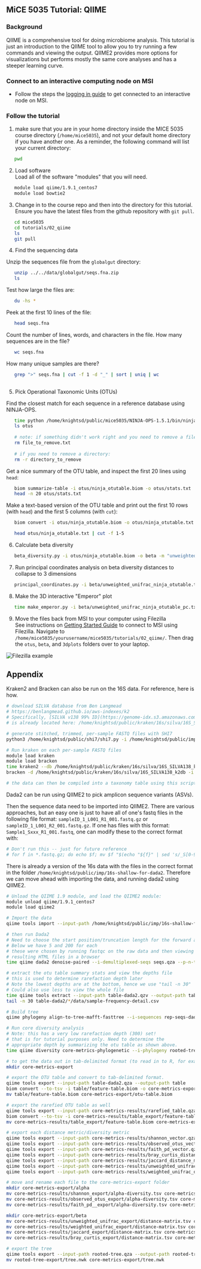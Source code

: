 ## MiCE 5035 Tutorial: QIIME

### Background
QIIME is a comprehensive tool for doing microbiome analysis. This tutorial is just an introduction
to the QIIME tool to allow you to try running a few commands and viewing the output. QIIME2 provides 
more options for visualizations but performs mostly the same core analyses and has a steeper learning curve.

### Connect to an interactive computing node on MSI
- Follow the steps the [logging in guide](../../logging_in.md) to get connected to an interactive node on MSI.

### Follow the tutorial
1. make sure that you are in your home directory inside the MICE 5035 course directory (`/home/mice5035`), and not your default home directory if you have another one. As a reminder, the following command will list your current directory:
 ```bash
    pwd
 ```

2. Load software  
 Load all of the software "modules" that you will need.
 ```bash
    module load qiime/1.9.1_centos7
    module load bowtie2
 ```
 
3. Change in to the course repo and then into the directory for this tutorial. Ensure you have the latest files from the github repository with `git pull`.
 ```bash
    cd mice5035
    cd tutorials/02_qiime
    ls
    git pull
 ```

4. Find the sequencing data

Unzip the sequences file from the `globalgut` directory:
 ```bash
    unzip ../../data/globalgut/seqs.fna.zip
    ls
 ```

 Test how large the files are:
 ```bash
    du -hs *
 ```

 Peek at the first 10 lines of the file:
 ```bash
    head seqs.fna
 ```

 Count the number of lines, words, and characters in the file. How many sequences are in the file?
 ```bash
    wc seqs.fna
 ```

 How many unique samples are there?
 ```bash
    grep ">" seqs.fna | cut -f 1 -d "_" | sort | uniq | wc
    
 ```



5. Pick Operational Taxonomic Units (OTUs)  

 Find the closest match for each sequence in a reference database using NINJA-OPS.


 ```bash
    time python /home/knightsd/public/mice5035/NINJA-OPS-1.5.1/bin/ninja.py -i seqs.fna -o otus -p 4 -z -m normal
    ls otus
    
    # note: if something didn't work right and you need to remove a file, use "rm"
    rm file_to_remove.txt
    
    # if you need to remove a directory:
    rm -r directory_to_remove
 ```
 
 Get a nice summary of the OTU table, and inspect the first 20 lines using `head`:
 ```bash
    biom summarize-table -i otus/ninja_otutable.biom -o otus/stats.txt
    head -n 20 otus/stats.txt
 ```

 Make a text-based version of the OTU table and print out the first 10 rows (with `head`) and the first 5 columns (with `cut`):
 ```bash
    biom convert -i otus/ninja_otutable.biom -o otus/ninja_otutable.txt --to-tsv

    head otus/ninja_otutable.txt | cut -f 1-5
 ```
 
6. Calculate beta diversity

 ```bash
    beta_diversity.py -i otus/ninja_otutable.biom -o beta -m "unweighted_unifrac,weighted_unifrac,bray_curtis" -t /home/knightsd/public/mice5035/databases/97_otus.tree
 ```

7. Run principal coordinates analysis on beta diversity distances to collapse to 3 dimensions

 ```bash
    principal_coordinates.py -i beta/unweighted_unifrac_ninja_otutable.txt -o beta/unweighted_unifrac_ninja_otutable_pc.txt
 ```

8. Make the 3D interactive "Emperor" plot

 ```bash
    time make_emperor.py -i beta/unweighted_unifrac_ninja_otutable_pc.txt -m ../../data/globalgut/map.txt -o 3dplots
 ```

9. Move the files back from MSI to your computer using Filezilla  
 See instructions on [Getting Started Guide](../../README.md) to connect to MSI using Filezilla. Navigate to `/home/mice5035/yourusername/mice5035/tutorials/02_qiime/`. Then drag the `otus`, `beta`, and `3dplots` folders over to your laptop.
 
 ![Filezilla example](https://raw.githubusercontent.com/danknights/mice5992-2017/master/supporting_files/qiime_tutorial_FTP_screenshot.png "Filezilla example")


 ## Appendix
 
Kraken2 and Bracken can also be run on the 16S data. For reference, here is how.
```bash
# download SILVA database from Ben Langmead
# https://benlangmead.github.io/aws-indexes/k2
# Specifically, [SILVA v138 99% ID](https://genome-idx.s3.amazonaws.com/kraken/16S_Silva138_20200326.tgz)
# is already located here: /home/knightsd/public/kraken/16s/silva/16S_SILVA138_k2db

# generate stitched, trimmed, per-sample FASTQ files with SHI7
python3 /home/knightsd/public/shi7/shi7.py -i /home/knightsd/public/imp-16s-shallow/ -o 16s-output-fastq-sep --convert_fasta False --combine_fasta False

# Run kraken on each per-sample FASTQ files
module load kraken
module load bracken
time kraken2 --db /home/knightsd/public/kraken/16s/silva/16S_SILVA138_k2db --threads 4 --report kraken/CS.126.kreport2 CS.126.fa.fq > kraken/CS.126.kraken2
bracken -d /home/knightsd/public/kraken/16s/silva/16S_SILVA138_k2db -i kraken/CS.126.kreport2 -o bracken/CS.126.bracken -w bracken/CS.126.bracken.kreport2 -r 250 -l G

# the data can then be compiled into a taxonomy table using this script: https://github.com/sipost1/kraken2OTUtable/blob/main/kraken2otu.py
```

Dada2 can be run using QIIME2 to pick amplicon sequence variants (ASVs).

Then the sequence data need to be imported into QIIME2. There are various approaches, but an easy one is just to have all of one's fastq files in the following file format: `sampleID_1_L001_R1_001.fastq.gz` or `sampleID_1_L001_R2_001.fastq.gz`. If one has files with this format: `Sample1_Sxxx_R1_001.fastq`, one can modify these to the correct format with:
```bash
# Don't run this -- just for future reference
# for f in *.fastq.gz; do echo $f; mv $f "$(echo "${f}" | sed 's/_S[0-9][0-9]*_R\([1-2]\)/_1_L001_R\1/')"; done
```

There is already a version of the 16s data with the files in the correct format in the folder `/home/knightsd/public/imp/16s-shallow-for-dada2`. Therefore we can move ahead with importing the data, and running dada2 using QIIME2.

```bash
# Unload the QIIME 1.9 module, and load the QIIME2 module:
module unload qiime/1.9.1_centos7
module load qiime2

# Import the data
qiime tools import --input-path /home/knightsd/public/imp/16s-shallow-for-dada22/  --output-path seqs.qza --type 'SampleData[PairedEndSequencesWithQuality]' --input-format CasavaOneEightSingleLanePerSampleDirFmt

# then run Dada2
# Need to choose the start position/truncation length for the forward and reverse reads
# Below we have 5 and 200 for each
# these were chosen by running fastqc on the raw data and then viewing the
# resulting HTML files in a browser
time qiime dada2 denoise-paired --i-demultiplexed-seqs seqs.qza --p-n-threads 0 --p-trim-left-f 5 --p-trim-left-r 5 --p-trunc-len-f 200 --p-trunc-len-r 200 --o-representative-sequences rep-seqs-dada2.qza --o-table table-dada2.qza --o-denoising-stats stats-dada2.qza

# extract the otu table summary stats and view the depths file
# this is used to determine rarefaction depth later
# Note the lowest depths are at the bottom, hence we use "tail -n 30"
# Could also use less to view the whole file
time qiime tools extract --input-path table-dada2.qzv --output-path table-dada2
tail -n 30 table-dada2/*/data/sample-frequency-detail.csv

# Build tree
qiime phylogeny align-to-tree-mafft-fasttree --i-sequences rep-seqs-dada2.qza --o-alignment aligned-rep-seqs.qza --o-masked-alignment masked-aligned-rep-seqs.qza --o-tree unrooted-tree.qza --o-rooted-tree rooted-tree.qza --output-dir tree

# Run core diversity analysis
# Note: this has a very low rarefaction depth (300) set!
# that is for tutorial purposes only. Need to determine the
# appropriate depth by summarizing the otu table as shown above.
time qiime diversity core-metrics-phylogenetic --i-phylogeny rooted-tree.qza --i-table table-dada2.qza --p-sampling-depth 300 --m-metadata-file map.txt --output-dir core-metrics-results

# to get the data out in tab-delimited format (to read in to R, for example):
mkdir core-metrics-export

# export the OTU table and convert to tab-delimited format.
qiime tools export --input-path table-dada2.qza --output-path table
biom convert --to-tsv -i table/feature-table.biom -o core-metrics-export/otu-table.tsv
mv table/feature-table.biom core-metrics-export/otu-table.biom

# export the rarefied OTU table as well
qiime tools export --input-path core-metrics-results/rarefied_table.qza --output-path core-metrics-results/table_export
biom convert --to-tsv -i core-metrics-results/table_export/feature-table.biom -o core-metrics-export/otu-table-rarefied.tsv
mv core-metrics-results/table_export/feature-table.biom core-metrics-export/otu-table-rarefied.biom

# export each distance metric/diversity metric
qiime tools export --input-path core-metrics-results/shannon_vector.qza --output-path core-metrics-results/shannon_export
qiime tools export --input-path core-metrics-results/observed_otus_vector.qza --output-path core-metrics-results/observed_otus_export
qiime tools export --input-path core-metrics-results/faith_pd_vector.qza --output-path core-metrics-results/faith_pd__export
qiime tools export --input-path core-metrics-results/bray_curtis_distance_matrix.qza --output-path core-metrics-results/bray_curtis_export
qiime tools export --input-path core-metrics-results/jaccard_distance_matrix.qza --output-path core-metrics-results/jaccard_export
qiime tools export --input-path core-metrics-results/unweighted_unifrac_distance_matrix.qza --output-path core-metrics-results/unweighted_unifrac_export
qiime tools export --input-path core-metrics-results/weighted_unifrac_distance_matrix.qza --output-path core-metrics-results/weighted_unifrac_export

# move and rename each file to the core-metrics-export folder
mkdir core-metrics-export/alpha
mv core-metrics-results/shannon_export/alpha-diversity.tsv core-metrics-export/alpha/shannon.tsv
mv core-metrics-results/observed_otus_export/alpha-diversity.tsv core-metrics-export/alpha/observed_otus.tsv
mv core-metrics-results/faith_pd__export/alpha-diversity.tsv core-metrics-export/alpha/faith_pd_.tsv

mkdir core-metrics-export/beta
mv core-metrics-results/unweighted_unifrac_export/distance-matrix.tsv core-metrics-export/beta/unweighted_unifrac-distance-matrix.tsv
mv core-metrics-results/weighted_unifrac_export/distance-matrix.tsv core-metrics-export/beta/weighted_unifrac-distance-matrix.tsv
mv core-metrics-results/jaccard_export/distance-matrix.tsv core-metrics-export/beta/jaccard-distance-matrix.tsv
mv core-metrics-results/bray_curtis_export/distance-matrix.tsv core-metrics-export/beta/bray_curtis-distance-matrix.tsv

# export the tree
qiime tools export --input-path rooted-tree.qza --output-path rooted-tree-export
mv rooted-tree-export/tree.nwk core-metrics-export/tree.nwk
```

